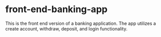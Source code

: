 # front-end-banking-app
This is the front end version of a banking application. The app utilizes a create account, withdraw, deposit, and login functionality.
